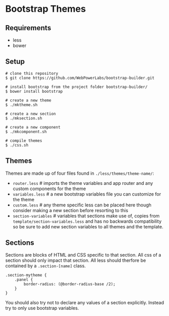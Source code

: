 Bootstrap Themes
================


Requirements
------------

* less
* bower


Setup
-----

	# clone this repository
	$ git clone https://github.com/WebPowerLabs/bootstrap-builder.git

	# install bootstrap from the project folder bootstrap-builder/
	$ bower install bootstrap

	# create a new theme
	$ ./mktheme.sh

	# create a new section
	$ ./mksection.sh

	# create a new component
	$ ./mkcomponent.sh

	# compile themes
	$ ./css.sh


Themes
------

Themes are made up of four files found in `./less/themes/theme-name/`:

* `router.less` # imports the theme variables and app router and any custom components for the theme
* `variables.less` # a new bootstrap variables file you can customize for the theme
* `custom.less` # any theme specific less can be placed here though consider making a new section before resorting to this
* `section-variables` # variables that sections make use of, copies from `template/section-variables.less` and has no backwards compatibility so be sure to add new section variables to all themes and the template.


Sections
--------

Sections are blocks of HTML and CSS specific to that section. All css of a section should only impact that section. All less should therfore be contained by a `.section-[name]` class.

	.section-mytheme {
		.panel {
			border-radius: (@border-radius-base /2);
		}
	}

You should also try not to declare any values of a section explicitly. Instead try to only use bootstrap variables.